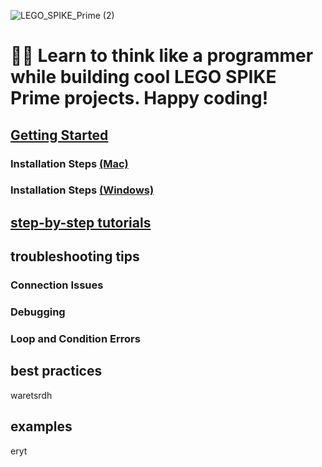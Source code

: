 ![LEGO_SPIKE_Prime (2)](https://github.com/tconey01/legospikeprime-repo/assets/119706185/57541aa3-a0eb-41f1-a89f-007c188684f1)



# 🤖🐍 Learn to think like a programmer while building cool LEGO SPIKE Prime projects. Happy coding!

## [Getting Started](GettingStarted) 
### Installation Steps [(Mac)](InstallationSteps(Mac))
### Installation Steps [(Windows)](InstallationSteps(Windows))

## [step-by-step tutorials](step-by-steptutorials)


## troubleshooting tips
### Connection Issues
### Debugging 
### Loop and Condition Errors

## best practices
waretsrdh

## examples
eryt

